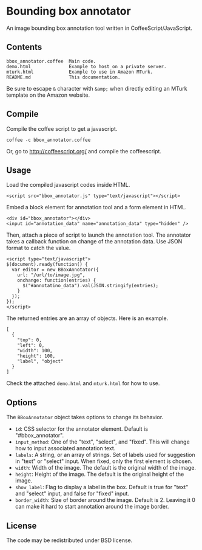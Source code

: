 Bounding box annotator
======================

An image bounding box annotation tool written in CoffeeScript/JavaScript.

Contents
--------

    bbox_annotator.coffee  Main code.
    demo.html              Example to host on a private server.
    mturk.html             Example to use in Amazon MTurk.
    README.md              This documentation.

Be sure to escape `&` character with `&amp;` when directly editing an MTurk
template on the Amazon website.

Compile
-------

Compile the coffee script to get a javascript.

    coffee -c bbox_annotator.coffee

Or, go to http://coffeescript.org/ and compile the coffeescript.

Usage
-----

Load the compiled javascript codes inside HTML.

    <script src="bbox_annotator.js" type="text/javascript"></script>

Embed a block element for annotation tool and a form element in HTML.

    <div id="bbox_annotator"></div>
    <input id="annotation_data" name="annotation_data" type="hidden" />

Then, attach a piece of script to launch the annotation tool. The annotator
takes a callback function on change of the annotation data. Use JSON format to
catch the value.

    <script type="text/javascript">
    $(document).ready(function() {
      var editor = new BBoxAnnotator({
        url: "/url/to/image.jpg",
        onchange: function(entries) {
          $("#annotatino_data").val(JSON.stringify(entries);
        }
      });
    });
    </script>

The returned entries are an array of objects. Here is an example.

    [
      {
        "top": 0,
        "left": 0,
        "width": 100,
        "height": 100,
        "label", "object"
      }
    ]

Check the attached `demo.html` and `mturk.html` for how to use.

Options
-------

The `BBoxAnnotator` object takes options to change its behavior.

 * `id`: CSS selector for the annotator element. Default is "#bbox_annotator".
 * `input_method`: One of the "text", "select", and "fixed". This will change
                   how to input associated annotation text.
 * `labels`: A string, or an array of strings. Set of labels used for suggestion
             in "text" or "select" input. When fixed, only the first element is chosen.
 * `width`: Width of the image. The default is the original width of the image.
 * `height`: Height of the image. The default is the original height of the
             image.
 * `show_label`: Flag to display a label in the box. Default is true for "text"
                 and "select" input, and false for "fixed" input.
 * `border_width`: Size of border around the image. Default is 2. Leaving it 0
                   can make it hard to start annotation around the image border.

License
-------

The code may be redistributed under BSD license.